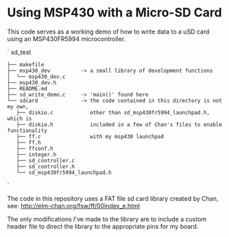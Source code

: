 # Using MSP430 with a Micro-SD Card

This code serves as a working demo of how to write data to a uSD card using an
MSP430FR5994 microcontroller. 

`
sd_test 

    ├── makefile    
    ├── msp430_dev          -> a small library of development functions
    │  └── msp430_dev.c
    ├── msp430_dev.h
    ├── README.md
    ├── sd_write_demo.c     -> 'main()' found here
    └── sdcard              -> the code contained in this directory is not my own,
       ├── diskio.c            other than sd_msp430fr5994_launchpad.h, which is
       ├── diskio.h            included in a few of Chan's files to enable functionality
       ├── ff.c                with my msp430 launchpad
       ├── ff.h
       ├── ffconf.h
       ├── integer.h
       ├── sd_controller.c
       ├── sd_controller.h
       └── sd_msp430fr5994_launchpad.h
`


The code in this repository uses a FAT file sd card library created by Chan, see: 
http://elm-chan.org/fsw/ff/00index_e.html

The only modifications I've made to the library are to include a custom header
file to direct the library to the appropriate pins for my board.
